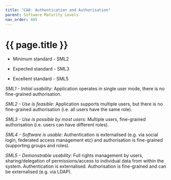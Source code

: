 ```yaml
---
title: "CA8: Authentication and Authorisation"
parent: Software Maturity Levels
nav_order: 465
---
```


# {{ page.title }}

- Minimum standard - SML2

- Expected standard - SML3

- Excellent standard - SML5

*SML1 - Initial usability:* Application operates in single user mode,
there is no fine-grained authorisation.

*SML2 - Use is feasible:* Application supports multiple users, but there is no fine-grained authorisation (i.e. all users have the same role).

*SML3 - Use is possible by most users:* Multiple users, fine-grained
authorisation (i.e. users can have different roles).

*SML4 - Software is usable:* Authentication is externalised (e.g. via
social login, federated access management etc) and authorisation is
fine-grained (supporting groups and roles).

*SML5 - Demonstrable usability:* Full rights management by users,
sharing/delegation of permissions/access to individual data from within
the system. Authentication is externalised. Authorisation is fine-grained and can be externalised (e.g. via LDAP).
